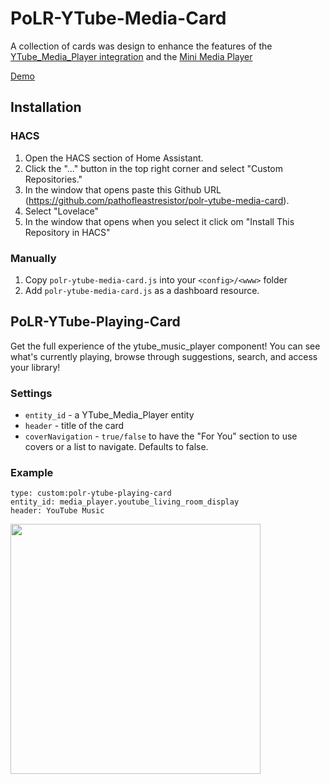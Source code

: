 # PoLR-YTube-Media-Card

A collection of cards was design to enhance the features of the [YTube_Media_Player integration](https://github.com/KoljaWindeler/ytube_music_player) and the [Mini Media Player](https://github.com/kalkih/mini-media-player)

[Demo](https://github.com/pathofleastresistor/polr-ytube-media-card/assets/91756648/3fae5ef4-8dcd-40c5-83d7-f7c5862f9b32)

## Installation

### HACS

1. Open the HACS section of Home Assistant.
2. Click the "..." button in the top right corner and select "Custom Repositories."
3. In the window that opens paste this Github URL (https://github.com/pathofleastresistor/polr-ytube-media-card).
4. Select "Lovelace"
5. In the window that opens when you select it click om "Install This Repository in HACS"

### Manually

1. Copy `polr-ytube-media-card.js` into your `<config>/<www>` folder
2. Add `polr-ytube-media-card.js` as a dashboard resource.

## PoLR-YTube-Playing-Card

Get the full experience of the ytube_music_player component! You can see what's currently playing, browse through suggestions, search, and access your library!

### Settings

-   `entity_id` - a YTube_Media_Player entity
-   `header` - title of the card
-   `coverNavigation` - `true/false` to have the "For You" section to use covers or a list to navigate. Defaults to false.

### Example

```
type: custom:polr-ytube-playing-card
entity_id: media_player.youtube_living_room_display
header: YouTube Music
```

<img src="img/polr-ytube-playing-card.png" height="400" />
